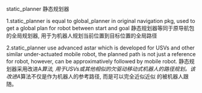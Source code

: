 static_planner
静态规划器

1.static_planner is equal to global_planner in original navigation pkg, used to get a global plan for robot between start and goal
  静态规划器等同于原导航包的全局规划器, 用于为机器人规划当前位置到目标位置的全局路径

2.static_planner use advanced astar which is developed for USVs and other similar under-actuated mobile robot, the planned path 
is not just a reference for robot, however, can be approximatively followed by mobile robot.
  静态规划器采用改进A*算法, 用于USVs或其他相似的欠驱动移动式机器人的路径规划。该改进A*算法不仅是作为机器人的参考路径, 而是可以完全近似近似
  的被机器人跟随。
  
